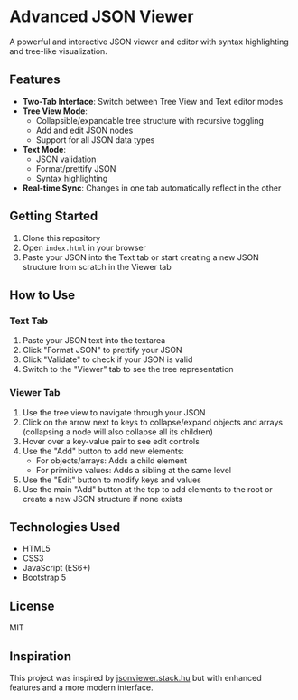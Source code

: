 # Advanced JSON Viewer

A powerful and interactive JSON viewer and editor with syntax highlighting and tree-like visualization.

## Features

- **Two-Tab Interface**: Switch between Tree View and Text editor modes
- **Tree View Mode**: 
  - Collapsible/expandable tree structure with recursive toggling
  - Add and edit JSON nodes
  - Support for all JSON data types
- **Text Mode**:
  - JSON validation
  - Format/prettify JSON
  - Syntax highlighting
- **Real-time Sync**: Changes in one tab automatically reflect in the other

## Getting Started

1. Clone this repository
2. Open `index.html` in your browser
3. Paste your JSON into the Text tab or start creating a new JSON structure from scratch in the Viewer tab

## How to Use

### Text Tab

1. Paste your JSON text into the textarea
2. Click "Format JSON" to prettify your JSON
3. Click "Validate" to check if your JSON is valid
4. Switch to the "Viewer" tab to see the tree representation

### Viewer Tab

1. Use the tree view to navigate through your JSON
2. Click on the arrow next to keys to collapse/expand objects and arrays (collapsing a node will also collapse all its children)
3. Hover over a key-value pair to see edit controls
4. Use the "Add" button to add new elements:
   - For objects/arrays: Adds a child element
   - For primitive values: Adds a sibling at the same level
5. Use the "Edit" button to modify keys and values
6. Use the main "Add" button at the top to add elements to the root or create a new JSON structure if none exists

## Technologies Used

- HTML5
- CSS3
- JavaScript (ES6+)
- Bootstrap 5

## License

MIT

## Inspiration

This project was inspired by [jsonviewer.stack.hu](https://jsonviewer.stack.hu/) but with enhanced features and a more modern interface. 
